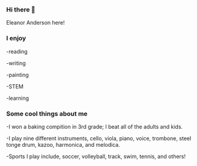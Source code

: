 ### Hi there 👋


Eleanor Anderson here!

### I enjoy


-reading

-writing

-painting

-STEM

-learning

### Some cool things about me


-I won a baking compition in 3rd grade; I beat all of the adults and kids.

-I play nine different instruments, cello, viola, piano, voice, trombone, steel tonge drum, kazoo, harmonica, and melodica.

-Sports I play include, soccer, volleyball, track, swim, tennis, and others!
